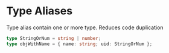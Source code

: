 # Type Aliases

Type alias contain one or more type. Reduces code duplication

```ts
type StringOrNum = string | number;
type objWithName = { name: string; uid: StringOrNum };
```
